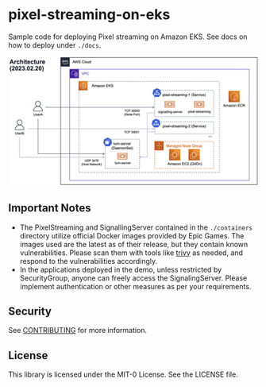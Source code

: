 # pixel-streaming-on-eks

Sample code for deploying Pixel streaming on Amazon EKS. See docs on how to deploy under `./docs`.

![](./architecture.png "")

## Important Notes
- The PixelStreaming and SignallingServer contained in the `./containers` directory utilize official Docker images provided by Epic Games. 
The images used are the latest as of their release, but they contain known vulnerabilities.
Please scan them with tools like [trivy](https://github.com/aquasecurity/trivy) as needed, and respond to the vulnerabilities accordingly.
- In the applications deployed in the demo, unless restricted by SecurityGroup, anyone can freely access the SignalingServer. Please implement authentication or other measures as per your requirements.

## Security

See [CONTRIBUTING](CONTRIBUTING.md#security-issue-notifications) for more information.

## License

This library is licensed under the MIT-0 License. See the LICENSE file.
